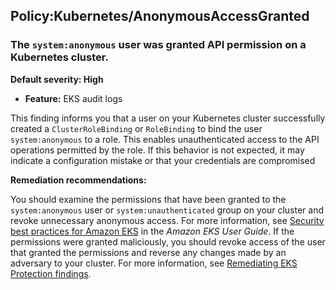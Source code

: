 Policy:Kubernetes/AnonymousAccessGranted
----------------------------------------


### The `system:anonymous` user was granted API permission on a Kubernetes cluster.


**Default severity: High**


 * **Feature:** EKS audit logs

This finding informs you that a user on your Kubernetes cluster successfully created a `ClusterRoleBinding` or `RoleBinding` to bind the user `system:anonymous` to a role. This enables unauthenticated access to the API operations permitted by the role. If this behavior is not expected, it may indicate a configuration mistake or that your credentials are compromised 


**Remediation recommendations:**


You should examine the permissions that have been granted to the `system:anonymous` user or `system:unauthenticated` group on your cluster and revoke unnecessary anonymous access. For more information, see [Security best practices for Amazon EKS](https://docs.aws.amazon.com/eks/latest/userguide/security-best-practices.html) in the *Amazon EKS User Guide*. If the permissions were granted maliciously, you should revoke access of the user that granted the permissions and reverse any changes made by an adversary to your cluster. For more information, see [Remediating EKS Protection findings](./guardduty-remediate-kubernetes.html).

